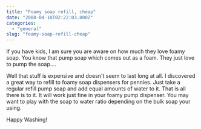```yaml
---
title: "Foamy soap refill, cheap"
date: "2008-04-18T02:22:03.000Z"
categories: 
  - "general"
slug: "foamy-soap-refill-cheap"
---
```


If you have kids, I am sure you are aware on how much they love foamy soap. You know that pump soap which comes out as a foam. They just love to pump the soap....

Well that stuff is expensive and doesn't seem to last long at all. I discovered a great way to refill to foamy soap dispensers for pennies. Just take a regular refill pump soap and add equal amounts of water to it. That is all there is to it. It will work just fine in your foamy pump dispenser. You may want to play with the soap to water ratio depending on the bulk soap your using.

Happy Washing!
